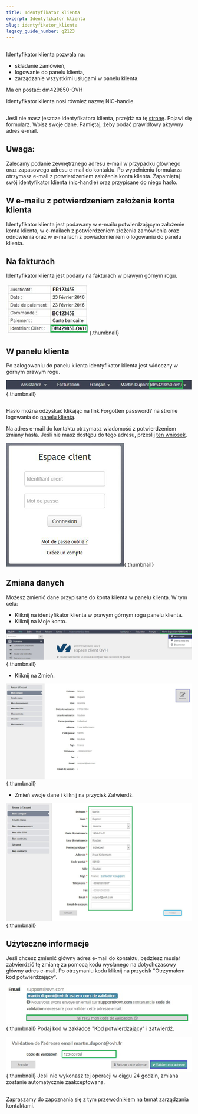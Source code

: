 ```yaml
---
title: Identyfikator klienta
excerpt: Identyfikator klienta
slug: identyfikator_klienta
legacy_guide_number: g2123
---
```



## 
Identyfikator klienta pozwala na:


- składanie zamówień,
- logowanie do panelu klienta,
- zarządzanie wszystkimi usługami w panelu klienta.


Ma on postać: dm429850-OVH

Identyfikator klienta nosi również nazwę NIC-handle.


## 
Jeśli nie masz jeszcze identyfikatora klienta, przejdź na tę [stronę](https://www.ovh.pl/pomoc/new_nic.xml). Pojawi się formularz. Wpisz swoje dane. Pamiętaj, żeby podać prawidłowy aktywny adres e-mail.

## Uwaga:
Zalecamy podanie zewnętrznego adresu e-mail w przypadku głównego oraz zapasowego adresu e-mail do kontaktu.
Po wypełnieniu formularza otrzymasz e-mail z potwierdzeniem założenia konta klienta. Zapamiętaj swój identyfikator klienta (nic-handle) oraz przypisane do niego hasło.


## W e-mailu z potwierdzeniem założenia konta klienta
Identyfikator klienta jest podawany w e-mailu potwierdzającym założenie konta klienta, w e-mailach z potwierdzeniem złożenia zamówienia oraz odnowienia oraz w e-mailach z powiadomieniem o logowaniu do panelu klienta.


## Na fakturach
Identyfikator klienta jest podany na fakturach w prawym górnym rogu.

![](images/3948.png){.thumbnail}


## W panelu klienta
Po zalogowaniu do panelu klienta identyfikator klienta jest widoczny w górnym prawym rogu.

![](images/3949.png){.thumbnail}


## 
Hasło można odzyskać klikając na link Forgotten password? na stronie logowania do [panelu klienta](https://www.ovh.com/manager/web/login/).

Na adres e-mail do kontaktu otrzymasz wiadomość z potwierdzeniem zmiany hasła. Jeśli nie masz dostępu do tego adresu, prześlij [ten wniosek](https://www.ovh.pl/cgi-bin/pl/procedure/procedureChangeEmail.cgi).

![](images/3936.png){.thumbnail}


## Zmiana danych
Możesz zmienić dane przypisane do konta klienta w panelu klienta. W tym celu:


- Kliknij na identyfikator klienta w prawym górnym rogu panelu klienta.
- Kliknij na Moje konto.



![](images/3953.png){.thumbnail}

- Kliknij na Zmień.



![](images/3954.png){.thumbnail}

- Zmień swoje dane i kliknij na przycisk Zatwierdź.



![](images/3955.png){.thumbnail}


## Użyteczne informacje
Jeśli chcesz zmienić główny adres e-mail do kontaktu, będziesz musiał zatwierdzić tę zmianę za pomocą kodu wysłanego na dotychczasowy główny adres e-mail.
Po otrzymaniu kodu kliknij na przycisk "Otrzymałem kod potwierdzający".

![](images/3956.png){.thumbnail}
Podaj kod w zakładce "Kod potwierdzający" i zatwierdź.

![](images/3957.png){.thumbnail}
Jeśli nie wykonasz tej operacji w ciągu 24 godzin, zmiana zostanie automatycznie zaakceptowana.


## 
Zapraszamy do zapoznania się z tym [przewodnikiem](https://www.ovh.pl/g1858.zarzadanie_kontaktami_i_danymi_osobowymi) na temat zarządzania kontaktami.

